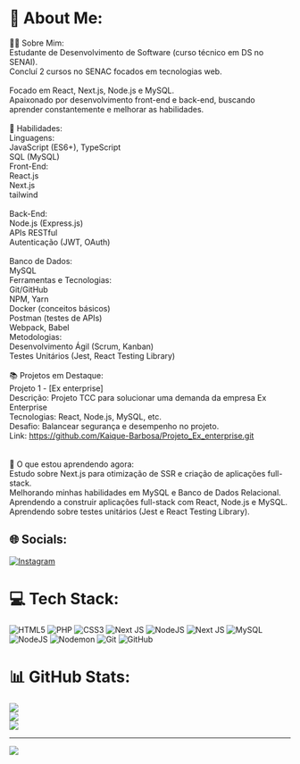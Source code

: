 # 💫 About Me:
🧑‍💻 Sobre Mim:<br>Estudante de Desenvolvimento de Software (curso técnico em DS no SENAI).<br>Concluí 2 cursos no SENAC focados em tecnologias web.<br><br>Focado em React, Next.js, Node.js e MySQL.<br>Apaixonado por desenvolvimento front-end e back-end, buscando aprender constantemente e melhorar as habilidades.<br><br>💼 Habilidades:<br>Linguagens:<br>JavaScript (ES6+), TypeScript<br>SQL (MySQL)<br>Front-End:<br>React.js<br>Next.js<br>tailwind<br><br>Back-End:<br>Node.js (Express.js)<br>APIs RESTful<br>Autenticação (JWT, OAuth)<br><br>Banco de Dados:<br>MySQL <br>Ferramentas e Tecnologias:<br>Git/GitHub<br>NPM, Yarn<br>Docker (conceitos básicos)<br>Postman (testes de APIs)<br>Webpack, Babel<br>Metodologias:<br>Desenvolvimento Ágil (Scrum, Kanban)<br>Testes Unitários (Jest, React Testing Library)<br><br>📚 Projetos em Destaque:<br>Projeto 1 - [Ex enterprise]<br>Descrição: Projeto TCC para solucionar uma demanda da empresa Ex Enterprise<br>Tecnologias: React, Node.js, MySQL, etc.<br>Desafio: Balancear segurança e desempenho no projeto.<br>Link: https://github.com/Kaique-Barbosa/Projeto_Ex_enterprise.git<br><br><br>🌱 O que estou aprendendo agora:<br>Estudo sobre Next.js para otimização de SSR e criação de aplicações full-stack.<br>Melhorando minhas habilidades em MySQL e Banco de Dados Relacional.<br>Aprendendo a construir aplicações full-stack com React, Node.js e MySQL.<br>Aprendendo sobre testes unitários (Jest e React Testing Library).


## 🌐 Socials:
[![Instagram](https://img.shields.io/badge/Instagram-%23E4405F.svg?logo=Instagram&logoColor=white)](https://instagram.com/@el_kinho) 

# 💻 Tech Stack:
![HTML5](https://img.shields.io/badge/html5-%23E34F26.svg?style=for-the-badge&logo=html5&logoColor=white) ![PHP](https://img.shields.io/badge/php-%23777BB4.svg?style=for-the-badge&logo=php&logoColor=white) ![CSS3](https://img.shields.io/badge/css3-%231572B6.svg?style=for-the-badge&logo=css3&logoColor=white) ![Next JS](https://img.shields.io/badge/Next-black?style=for-the-badge&logo=next.js&logoColor=white) ![NodeJS](https://img.shields.io/badge/node.js-6DA55F?style=for-the-badge&logo=node.js&logoColor=white) ![Next JS](https://img.shields.io/badge/Next-black?style=for-the-badge&logo=next.js&logoColor=white) ![MySQL](https://img.shields.io/badge/mysql-4479A1.svg?style=for-the-badge&logo=mysql&logoColor=white) ![NodeJS](https://img.shields.io/badge/node.js-6DA55F?style=for-the-badge&logo=node.js&logoColor=white) ![Nodemon](https://img.shields.io/badge/NODEMON-%23323330.svg?style=for-the-badge&logo=nodemon&logoColor=%BBDEAD) ![Git](https://img.shields.io/badge/git-%23F05033.svg?style=for-the-badge&logo=git&logoColor=white) ![GitHub](https://img.shields.io/badge/github-%23121011.svg?style=for-the-badge&logo=github&logoColor=white)
# 📊 GitHub Stats:
![](https://github-readme-stats.vercel.app/api?username=Kaique-Barbosa&theme=react&hide_border=false&include_all_commits=false&count_private=false)<br/>
![](https://github-readme-streak-stats.herokuapp.com/?user=Kaique-Barbosa&theme=react&hide_border=false)<br/>
![](https://github-readme-stats.vercel.app/api/top-langs/?username=Kaique-Barbosa&theme=react&hide_border=false&include_all_commits=false&count_private=false&layout=compact)

---
[![](https://visitcount.itsvg.in/api?id=Kaique-Barbosa&icon=0&color=0)](https://visitcount.itsvg.in)

<!-- Proudly created with GPRM ( https://gprm.itsvg.in ) -->
